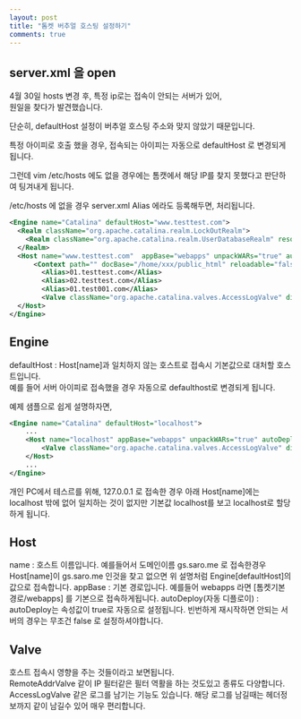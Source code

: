 ```yaml
---
layout: post
title: "톰켓 버추얼 호스팅 설정하기"
comments: true
---
```


server.xml 을 open
---

4월 30일 hosts 변경 후, 특정 ip로는 접속이 안되는 서버가 있어,  
원일을 찾다가 발견했습니다.   

단순히, defaultHost 설정이 버추얼 호스팅 주소와 맞지 않았기 때문입니다.

특정 아이피로 호출 했을 경우,
접속되는 아이피는 자동으로 defaultHost 로 변경되게 됩니다.

그런데 vim /etc/hosts 에도 없을 경우에는 톰캣에서 해당 IP를 찾지 못했다고 판단하여 팅겨내게 됩니다.

/etc/hosts 에 없을 경우 server.xml Alias 에라도 등록해두면,
처리됩니다.

```xml
<Engine name="Catalina" defaultHost="www.testtest.com">
  <Realm className="org.apache.catalina.realm.LockOutRealm">
    <Realm className="org.apache.catalina.realm.UserDatabaseRealm" resourceName="UserDatabase"/>
  </Realm>
  <Host name="www.testtest.com"  appBase="webapps" unpackWARs="true" autoDeploy="false">
      <Context path="" docBase="/home/xxx/public_html" reloadable="false" workDir="/home/xxx/public_html/WEB-INF/work"/>
        <Alias>01.testtest.com</Alias>
        <Alias>02.testtest.com</Alias>
        <Alias>01.test001.com</Alias>
        <Valve className="org.apache.catalina.valves.AccessLogValve" directory="/home/xxx/logs/tomcat" prefix="openrtb03.mediacategory.com-access.log-" suffix="" pattern="%h %l %u %t &quot;%r&quot; %s %b &quot;%{Referer}i&quot; &quot;%{User-Agent}i&quot; %Dms &quot;IP_info: %{IP_info}c ,Start_Time: %{Start_Time}c&quot;" fileDateFormat="yyyyMMdd-HH" resolveHosts="false" />
  </Host>
</Engine>
```

Engine
---

defaultHost : Host[name]과 일치하지 않는 호스트로 접속시 기본값으로 대처할 호스트입니다.  
예를 들어 서버 아이피로 접속했을 경우 자동으로 defaulthost로 변경되게 됩니다.

예제 샘플으로 쉽게 설명하자면,

```xml
<Engine name="Catalina" defaultHost="localhost">
	...
	<Host name="localhost" appBase="webapps" unpackWARs="true" autoDeploy="true">
		<Valve className="org.apache.catalina.valves.AccessLogValve" directory="logs" prefix="localhost_access_log" suffix=".txt" pattern="%h %l %u %t &quot;%r&quot; %s %b" />
	</Host>
	...
</Engine>
```
개인 PC에서 테스르를 위해, 127.0.0.1 로 접속한 경우 아래 Host[name]에는 localhost 밖에 없어 일치하는 것이 없지만 기본값 localhost를 보고 localhost로 할당하게 됩니다.

Host
---

name : 호스트 이름입니다. 예를들어서 도메인이름 gs.saro.me 로 접속한경우 Host[name]이 gs.saro.me 인것을 찾고 없으면 위 설명처럼 Engine[defaultHost]의 값으로 접속합니다.
appBase : 기본 경로입니다. 예를들어 webapps 라면 [톰켓기본경로/webapps] 를 기본으로 접속하게됩니다.
autoDeploy(자동 디플로이) : autoDeploy는 속성값이 true로 자동으로 설정됩니다. 빈번하게 재시작하면 안되는 서버의 경우는 무조건 false 로 설정하셔야합니다.

Valve
----

호스트 접속시 영향을 주는 것들이라고 보면됩니다.  
RemoteAddrValve 같이 IP 필터같은 필터 역활을 하는 것도있고 종류도 다양합니다.  
AccessLogValve 같은 로그를 남기는 기능도 있습니다. 해당 로그를 남길때는 헤더정보까지 같이 남길수 있어 매우 편리합니다.  
